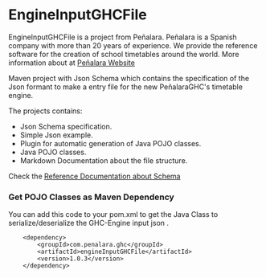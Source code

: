 # EngineInputGHCFile

EngineInputGHCFile is a project from Peñalara.  Peñalara is a Spanish company with more than 20 years of experience. We provide the reference software for the creation of school timetables around the world. More information about at [Peñalara Website](https://www.penalara.com)

Maven project with Json Schema which contains the specification of the Json formant to make a entry file for the new PeñalaraGHC's timetable engine.

The projects contains:

 -   Json Schema specification.
 - Simple Json example.
 - Plugin for automatic generation of Java POJO classes.
 - Java POJO classes.
 - Markdown Documentation about the file structure.





Check the [Reference Documentation about Schema](schema-doc/README.md)

### Get POJO Classes as Maven Dependency

You can add this code to your pom.xml to get the Java Class to serialize/deserialize the GHC-Engine input json .

        <dependency>
        	<groupId>com.penalara.ghc</groupId>
        	<artifactId>engineInputGHCFile</artifactId>
        	<version>1.0.3</version>
        </dependency>


